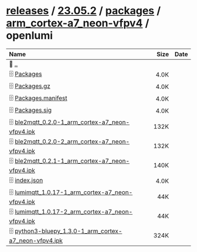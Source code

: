 ---
---

# [releases](/releases/) / [23.05.2](/releases/23.05.2/) / [packages](/releases/23.05.2/packages/) / [arm_cortex-a7_neon-vfpv4](/releases/23.05.2/packages/arm_cortex-a7_neon-vfpv4/) / openlumi


| Name | Size | Date |
|:---|---:|---|
| 📁 [..](../) | | |
| 🗄️ [Packages](./Packages) | 4.0K | |
| 🗄️ [Packages.gz](./Packages.gz) | 4.0K | |
| 🗄️ [Packages.manifest](./Packages.manifest) | 4.0K | |
| 🗄️ [Packages.sig](./Packages.sig) | 4.0K | |
| 🗄️ [ble2mqtt_0.2.0-1_arm_cortex-a7_neon-vfpv4.ipk](./ble2mqtt_0.2.0-1_arm_cortex-a7_neon-vfpv4.ipk) | 132K | |
| 🗄️ [ble2mqtt_0.2.0-2_arm_cortex-a7_neon-vfpv4.ipk](./ble2mqtt_0.2.0-2_arm_cortex-a7_neon-vfpv4.ipk) | 132K | |
| 🗄️ [ble2mqtt_0.2.1-1_arm_cortex-a7_neon-vfpv4.ipk](./ble2mqtt_0.2.1-1_arm_cortex-a7_neon-vfpv4.ipk) | 140K | |
| 🗄️ [index.json](./index.json) | 4.0K | |
| 🗄️ [lumimqtt_1.0.17-1_arm_cortex-a7_neon-vfpv4.ipk](./lumimqtt_1.0.17-1_arm_cortex-a7_neon-vfpv4.ipk) | 44K | |
| 🗄️ [lumimqtt_1.0.17-2_arm_cortex-a7_neon-vfpv4.ipk](./lumimqtt_1.0.17-2_arm_cortex-a7_neon-vfpv4.ipk) | 44K | |
| 🗄️ [python3-bluepy_1.3.0-1_arm_cortex-a7_neon-vfpv4.ipk](./python3-bluepy_1.3.0-1_arm_cortex-a7_neon-vfpv4.ipk) | 324K | |

